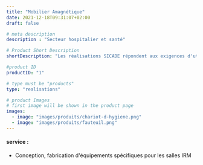 ```yaml
---
title: "Mobilier Amagnétique"
date: 2021-12-18T09:31:07+02:00
draft: false

# meta description
description : "Secteur hospitalier et santé"

# Product Short Description
shortDescription: "Les réalisations SICADE répondent aux exigences d'utilisation à proximité d'une IRM;  Elles sont en résine ou en métaux non magnétique comme le laiton. Exemple d'équipements : fauteuil roulant amagnétique, fauteuil de transfert amagnétique, brancard amagnétique, chariot de soins amagnetique, mobilier amagnétique, tabouret amagnétique, porte-sérum amagnétique, marche-pied amagnétique, guéridon amagnétique, poubelle amagnétique, paillasse, panier, caisson, support sonde, armoire à pharmacie, rack, rayonnage, portique, plan de travail, rail, tablette, claustra, paravent plombé, support mural pour tabliers plombés, Isolation de salle en BA 13 plombé"

#product ID
productID: "1"

# type must be "products"
type: "realisations"

# product Images
# first image will be shown in the product page
images:
  - image: "images/produits/chariot-d-hygiene.png"
  - image: "images/produits/fauteuil.png"
---
```


#### service :
* Conception, fabrication d'équipements spécifiques pour les salles IRM 


